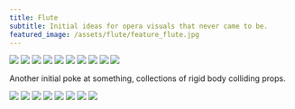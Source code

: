 ```yaml
---
title: Flute
subtitle: Initial ideas for opera visuals that never came to be.
featured_image: /assets/flute/feature_flute.jpg
---
```


<div class="gallery" data-columns="2">
	<img src="/assets/flute/mat_09.jpg">
	<img src="/assets/flute/mat_00.jpg">
	<img src="/assets/flute/mat_01.jpg">
	<img src="/assets/flute/mat_02.jpg">
	<img src="/assets/flute/mat_05.jpg">
	<img src="/assets/flute/mat_06.jpg">
	<img src="/assets/flute/mat_07.jpg">
	<img src="/assets/flute/mat_08.png">
	<img src="/assets/flute/dark_01.png">
	<img src="/assets/flute/dark_02.png">    
</div>

Another initial poke at something, collections of rigid body colliding props.

<div class="gallery" data-columns="4">
    <img src="/assets/flute/arch_02.png">
	<img src="/assets/flute/layout_07.png">
	<img src="/assets/flute/layout_01.png">
	<img src="/assets/flute/layout_02.png">
	<img src="/assets/flute/layout_03.png">
	<img src="/assets/flute/layout_04.png">
	<img src="/assets/flute/layout_05.png">
	<img src="/assets/flute/arch_01.png">
</div>















